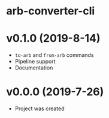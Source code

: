 # arb-converter-cli

# v0.1.0 (2019-8-14)

- `to-arb` and `from-arb` commands
- Pipeline support
- Documentation

# v0.0.0 (2019-7-26)

- Project was created